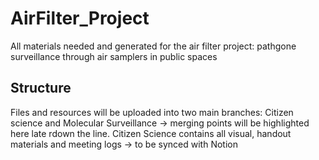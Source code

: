 # AirFilter_Project
All materials needed and generated for the air filter project: pathgone surveillance through air samplers in public spaces
## Structure
Files and resources will be uploaded into two main branches: Citizen science and Molecular Surveillance -> merging points will be highlighted here late rdown the line.
Citizen Science contains all visual, handout materials and meeting logs -> to be synced with Notion
